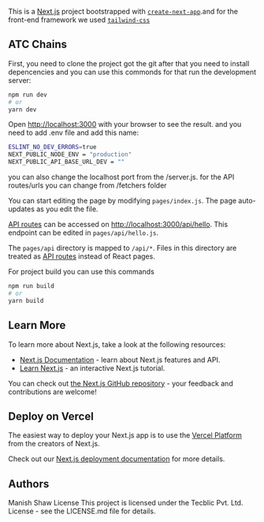 This is a [Next.js](https://nextjs.org/) project bootstrapped with [`create-next-app`](https://github.com/vercel/next.js/tree/canary/packages/create-next-app).and for the front-end framework we used [`tailwind-css`](https://tailwindcss.com/)

## ATC Chains

First, you need to clone the project got the git 
after that you need to install depencencies and you can use this commonds for that
run the development server:

```bash
npm run dev
# or
yarn dev
```

Open [http://localhost:3000](http://localhost:3000) with your browser to see the result.
and you need to add .env file and add this name:
```bash
ESLINT_NO_DEV_ERRORS=true
NEXT_PUBLIC_NODE_ENV = "production"
NEXT_PUBLIC_API_BASE_URL_DEV = ""
```
you can also change the localhost port from the /server.js.
for the API routes/urls you can change from /fetchers folder 

You can start editing the page by modifying `pages/index.js`. The page auto-updates as you edit the file.

[API routes](https://nextjs.org/docs/api-routes/introduction) can be accessed on [http://localhost:3000/api/hello](http://localhost:3000/api/hello). This endpoint can be edited in `pages/api/hello.js`.

The `pages/api` directory is mapped to `/api/*`. Files in this directory are treated as [API routes](https://nextjs.org/docs/api-routes/introduction) instead of React pages.

For project build you can use this commands

```bash
npm run build
# or
yarn build
```

## Learn More

To learn more about Next.js, take a look at the following resources:

- [Next.js Documentation](https://nextjs.org/docs) - learn about Next.js features and API.
- [Learn Next.js](https://nextjs.org/learn) - an interactive Next.js tutorial.

You can check out [the Next.js GitHub repository](https://github.com/vercel/next.js/) - your feedback and contributions are welcome!

## Deploy on Vercel

The easiest way to deploy your Next.js app is to use the [Vercel Platform](https://vercel.com/new?utm_medium=default-template&filter=next.js&utm_source=create-next-app&utm_campaign=create-next-app-readme) from the creators of Next.js.

Check out our [Next.js deployment documentation](https://nextjs.org/docs/deployment) for more details.



## Authors
Manish Shaw
License
This project is licensed under the Tecblic Pvt. Ltd. License - see the LICENSE.md file for details.









